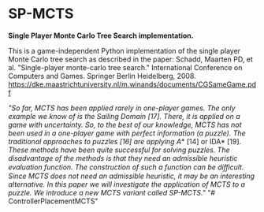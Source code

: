 # SP-MCTS
**Single Player Monte Carlo Tree Search implementation.**

This is a game-independent Python implementation of the single player Monte Carlo tree search as described in the paper:
Schadd, Maarten PD, et al. "Single-player monte-carlo tree search." International Conference on Computers and Games. Springer Berlin Heidelberg, 2008. https://dke.maastrichtuniversity.nl/m.winands/documents/CGSameGame.pdf

*"So far, MCTS has been applied rarely in one-player games. The only example we know of is the Sailing Domain [17]. There, it is applied on a game with uncertainty. So, to the best of our knowledge, MCTS has not been used in a one-player game with perfect information (a puzzle). The traditional approaches to puzzles [16] are applying A** [14] or IDA* [19]. *These methods have been quite successful for solving puzzles. The disadvantage of the methods is that they need an admissible heuristic evaluation function. The construction of such a function can be diﬃcult. Since MCTS does not need an admissible heuristic, it may be an interesting alternative. In this paper we will investigate the application of MCTS to a puzzle. We introduce a new MCTS variant called SP-MCTS."*
"# ControllerPlacementMCTS" 
